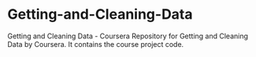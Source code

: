 # Getting-and-Cleaning-Data
Getting and Cleaning Data - Coursera
Repository for Getting and Cleaning Data by Coursera.
It contains the course project code.

